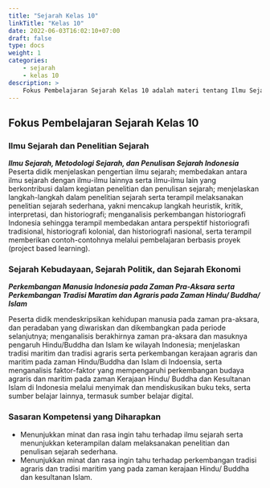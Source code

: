 ```yaml
---
title: "Sejarah Kelas 10"
linkTitle: "Kelas 10"
date: 2022-06-03T16:02:10+07:00
draft: false
type: docs
weight: 1
categories:
    - sejarah
    - kelas 10
description: >
    Fokus Pembelajaran Sejarah Kelas 10 adalah materi tentang Ilmu Sejarah, Metodologi Sejarah, dan Penulisan Sejarah Indonesia. Perkembangan Manusia Indonesia pada Zaman Pra-Aksara serta Perkembangan Tradisi Maratim dan Agraris pada Zaman Hindu/ Buddha/ Islam
---
```


## Fokus Pembelajaran Sejarah Kelas 10
### Ilmu Sejarah dan Penelitian Sejarah
***Ilmu Sejarah, Metodologi Sejarah, dan Penulisan Sejarah Indonesia***
Peserta didik menjelaskan pengertian ilmu sejarah; membedakan antara ilmu sejarah dengan ilmu-ilmu lainnya serta ilmu-ilmu lain yang berkontribusi dalam kegiatan penelitian dan penulisan sejarah; menjelaskan langkah-langkah dalam penelitian sejarah serta terampil melaksanakan penelitian sejarah sederhana, yakni mencakup langkah heuristik, kritik, interpretasi, dan historiografi; menganalisis perkembangan historiografi Indonesia sehingga terampil membedakan antara perspektif historiografi tradisional, historiografi kolonial, dan historiografi nasional, serta terampil memberikan contoh-contohnya melalui pembelajaran berbasis proyek (project based learning).

### Sejarah Kebudayaan, Sejarah Politik, dan Sejarah Ekonomi
***Perkembangan Manusia Indonesia pada Zaman Pra-Aksara serta Perkembangan Tradisi Maratim dan Agraris pada Zaman Hindu/ Buddha/ Islam***

Peserta didik mendeskripsikan kehidupan manusia pada zaman pra-aksara, dan peradaban yang diwariskan dan dikembangkan pada periode selanjutnya; menganalisis berakhirnya zaman pra-aksara dan masuknya pengaruh Hindu/Buddha dan Islam ke wilayah Indonesia; menjelaskan tradisi maritim dan tradisi agraris serta perkembangan kerajaan agraris dan maritim pada zaman Hindu/Buddha dan Islam di Indoensia, serta menganalisis faktor-faktor yang mempengaruhi perkembangan budaya agraris dan maritim pada zaman Kerajaan Hindu/ Buddha dan Kesultanan Islam di Indonesia melalui menyimak dan mendiskusikan buku teks, serta sumber belajar lainnya, termasuk sumber belajar digital.

### Sasaran Kompetensi yang Diharapkan
- Menunjukkan minat dan rasa ingin tahu terhadap ilmu sejarah serta menunjukkan keterampilan dalam melaksanakan penelitian dan penulisan sejarah sederhana.
- Menunjukkan minat dan rasa ingin tahu terhadap perkembangan tradisi agraris dan tradisi maritim yang pada zaman kerajaan Hindu/ Buddha dan kesultanan Islam.